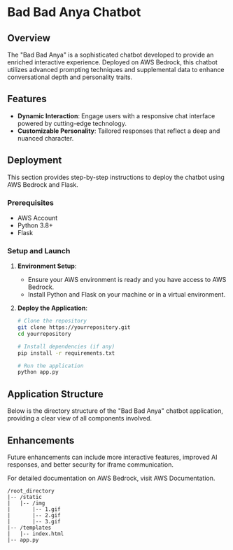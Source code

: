 # Bad Bad Anya Chatbot

## Overview
The "Bad Bad Anya" is a sophisticated chatbot developed to provide an enriched interactive experience. Deployed on AWS Bedrock, this chatbot utilizes advanced prompting techniques and supplemental data to enhance conversational depth and personality traits.

## Features
- **Dynamic Interaction**: Engage users with a responsive chat interface powered by cutting-edge technology.
- **Customizable Personality**: Tailored responses that reflect a deep and nuanced character.

## Deployment
This section provides step-by-step instructions to deploy the chatbot using AWS Bedrock and Flask.

### Prerequisites
- AWS Account
- Python 3.8+
- Flask

### Setup and Launch
1. **Environment Setup**:
   - Ensure your AWS environment is ready and you have access to AWS Bedrock.
   - Install Python and Flask on your machine or in a virtual environment.

2. **Deploy the Application**:
   ```bash
   # Clone the repository
   git clone https://yourrepository.git
   cd yourrepository

   # Install dependencies (if any)
   pip install -r requirements.txt

   # Run the application
   python app.py

## Application Structure
Below is the directory structure of the "Bad Bad Anya" chatbot application, providing a clear view of all components involved.

## Enhancements
Future enhancements can include more interactive features, improved AI responses, and better security for iframe communication.

For detailed documentation on AWS Bedrock, visit AWS Documentation.

```plaintext
/root_directory
|-- /static
|   |-- /img
|       |-- 1.gif
|       |-- 2.gif
|       |-- 3.gif
|-- /templates
|   |-- index.html
|-- app.py


